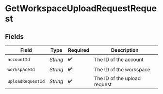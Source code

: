 # GetWorkspaceUploadRequestRequest


## Fields

| Field                        | Type                         | Required                     | Description                  |
| ---------------------------- | ---------------------------- | ---------------------------- | ---------------------------- |
| `accountId`                  | *String*                     | :heavy_check_mark:           | The ID of the account        |
| `workspaceId`                | *String*                     | :heavy_check_mark:           | The ID of the workspace      |
| `uploadRequestId`            | *String*                     | :heavy_check_mark:           | The ID of the upload request |